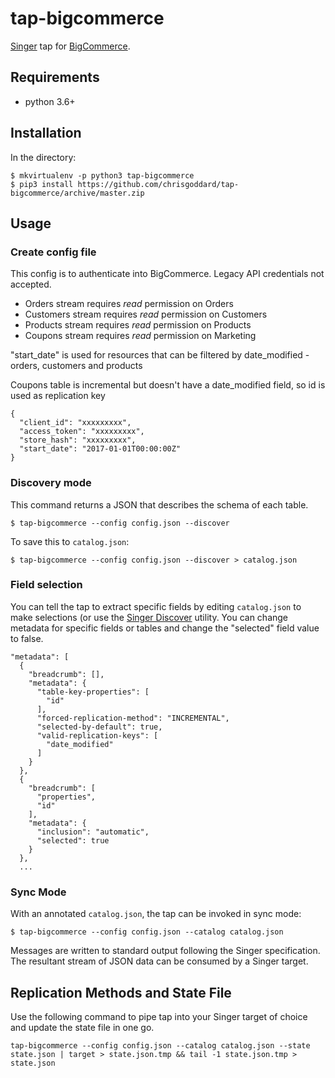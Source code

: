 # tap-bigcommerce

[Singer](https://singer.io) tap for [BigCommerce](https://developer.bigcommerce.com/).

## Requirements
- python 3.6+

## Installation

In the directory:

```
$ mkvirtualenv -p python3 tap-bigcommerce
$ pip3 install https://github.com/chrisgoddard/tap-bigcommerce/archive/master.zip
```

## Usage

### Create config file

This config is to authenticate into BigCommerce. Legacy API credentials not accepted.

* Orders stream requires _read_ permission on Orders
* Customers stream requires _read_ permission on Customers
* Products stream requires _read_ permission on Products
* Coupons stream requires _read_ permission on Marketing

"start_date" is used for resources that can be filtered by date_modified - orders, customers and products

Coupons table is incremental but doesn't have a date_modified field, so id is used as replication key


```
{
  "client_id": "xxxxxxxxx",
  "access_token": "xxxxxxxxx",
  "store_hash": "xxxxxxxxx",
  "start_date": "2017-01-01T00:00:00Z"
}
```

### Discovery mode

This command returns a JSON that describes the schema of each table.

```
$ tap-bigcommerce --config config.json --discover
```

To save this to `catalog.json`:

```
$ tap-bigcommerce --config config.json --discover > catalog.json
```

### Field selection

You can tell the tap to extract specific fields by editing `catalog.json` to make selections (or use the [Singer Discover](https://github.com/chrisgoddard/singer-discover) utility. You can change metadata for specific fields or tables and change the "selected" field value to false.

```
"metadata": [
  {
    "breadcrumb": [],
    "metadata": {
      "table-key-properties": [
        "id"
      ],
      "forced-replication-method": "INCREMENTAL",
      "selected-by-default": true,
      "valid-replication-keys": [
        "date_modified"
      ]
    }
  },
  {
    "breadcrumb": [
      "properties",
      "id"
    ],
    "metadata": {
      "inclusion": "automatic",
      "selected": true
    }
  },
  ...
```

### Sync Mode

With an annotated `catalog.json`, the tap can be invoked in sync mode:

```
$ tap-bigcommerce --config config.json --catalog catalog.json
```

Messages are written to standard output following the Singer specification. The resultant stream of JSON data can be consumed by a Singer target.


## Replication Methods and State File

Use the following command to pipe tap into your Singer target of choice and update the state file in one go.

```
tap-bigcommerce --config config.json --catalog catalog.json --state state.json | target > state.json.tmp && tail -1 state.json.tmp > state.json
```

